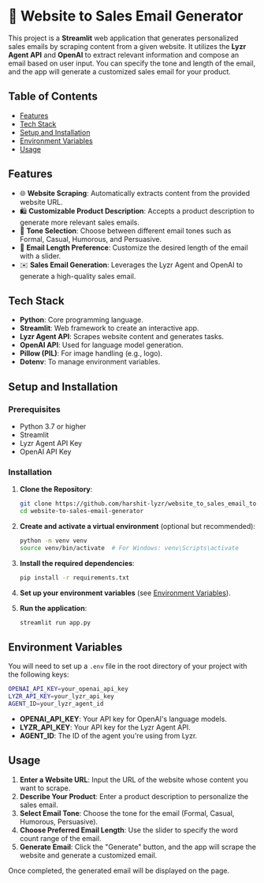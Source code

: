 # 🚀 Website to Sales Email Generator

This project is a **Streamlit** web application that generates personalized sales emails by scraping content from a given website. It utilizes the **Lyzr Agent API** and **OpenAI** to extract relevant information and compose an email based on user input. You can specify the tone and length of the email, and the app will generate a customized sales email for your product.

## Table of Contents
- [Features](#features)
- [Tech Stack](#tech-stack)
- [Setup and Installation](#setup-and-installation)
- [Environment Variables](#environment-variables)
- [Usage](#usage)

## Features
- 🌐 **Website Scraping**: Automatically extracts content from the provided website URL.
- 🛍️ **Customizable Product Description**: Accepts a product description to generate more relevant sales emails.
- 🎯 **Tone Selection**: Choose between different email tones such as Formal, Casual, Humorous, and Persuasive.
- 📝 **Email Length Preference**: Customize the desired length of the email with a slider.
- ✉️ **Sales Email Generation**: Leverages the Lyzr Agent and OpenAI to generate a high-quality sales email.

## Tech Stack
- **Python**: Core programming language.
- **Streamlit**: Web framework to create an interactive app.
- **Lyzr Agent API**: Scrapes website content and generates tasks.
- **OpenAI API**: Used for language model generation.
- **Pillow (PIL)**: For image handling (e.g., logo).
- **Dotenv**: To manage environment variables.

## Setup and Installation

### Prerequisites
- Python 3.7 or higher
- Streamlit
- Lyzr Agent API Key
- OpenAI API Key

### Installation

1. **Clone the Repository**:
    ```bash
    git clone https://github.com/harshit-lyzr/website_to_sales_email_tool
    cd website-to-sales-email-generator
    ```

2. **Create and activate a virtual environment** (optional but recommended):
    ```bash
    python -m venv venv
    source venv/bin/activate  # For Windows: venv\Scripts\activate
    ```

3. **Install the required dependencies**:
    ```bash
    pip install -r requirements.txt
    ```

4. **Set up your environment variables** (see [Environment Variables](#environment-variables)).

5. **Run the application**:
    ```bash
    streamlit run app.py
    ```

## Environment Variables

You will need to set up a `.env` file in the root directory of your project with the following keys:
```bash
OPENAI_API_KEY=your_openai_api_key 
LYZR_API_KEY=your_lyzr_api_key 
AGENT_ID=your_lyzr_agent_id
```


- **OPENAI_API_KEY**: Your API key for OpenAI's language models.
- **LYZR_API_KEY**: Your API key for the Lyzr Agent API.
- **AGENT_ID**: The ID of the agent you're using from Lyzr.

## Usage

1. **Enter a Website URL**: Input the URL of the website whose content you want to scrape.
2. **Describe Your Product**: Enter a product description to personalize the sales email.
3. **Select Email Tone**: Choose the tone for the email (Formal, Casual, Humorous, Persuasive).
4. **Choose Preferred Email Length**: Use the slider to specify the word count range of the email.
5. **Generate Email**: Click the "Generate" button, and the app will scrape the website and generate a customized email.

Once completed, the generated email will be displayed on the page.


